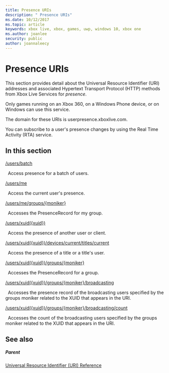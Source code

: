 ```yaml
---
title: Presence URIs
description: " Presence URIs"
ms.date: 10/12/2017
ms.topic: article
keywords: xbox live, xbox, games, uwp, windows 10, xbox one
ms.author: joanlee
security: public
author: joannaleecy
---
```


# Presence URIs
 
This section provides detail about the Universal Resource Identifier (URI) addresses and associated Hypertext Transport Protocol (HTTP) methods from Xbox Live Services for *presence*.
 
Only games running on an Xbox 360, on a Windows Phone device, or on Windows can use this service.
 
The domain for these URIs is userpresence.xboxlive.com.
 
You can subscribe to a user's presence changes by using the Real Time Activity (RTA) service.
 
<a id="ID4ERB"></a>

 
## In this section

[/users/batch](uri-usersbatch.md)

&nbsp;&nbsp;Access presence for a batch of users.

[/users/me](uri-usersme.md)

&nbsp;&nbsp;Access the current user's presence.

[/users/me/groups/{moniker}](uri-usersmegroupsmoniker.md)

&nbsp;&nbsp;Accesses the PresenceRecord for my group.

[/users/xuid({xuid})](uri-usersxuid.md)

&nbsp;&nbsp;Access the presence of another user or client.

[/users/xuid({xuid})/devices/current/titles/current](uri-usersxuiddevicescurrenttitlescurrent.md)

&nbsp;&nbsp;Access the presence of a title or a title's user.

[/users/xuid({xuid})/groups/{moniker}](uri-usersxuidgroupsmoniker.md)

&nbsp;&nbsp;Accesses the PresenceRecord for a group.

[/users/xuid({xuid})/groups/{moniker}/broadcasting](uri-usersxuidgroupsmonikerbroadcasting.md)

&nbsp;&nbsp;Accesses the presence record of the broadcasting users specified by the groups moniker related to the XUID that appears in the URI.

[/users/xuid({xuid})/groups/{moniker}/broadcasting/count](uri-usersxuidgroupsmonikerbroadcastingcount.md)

&nbsp;&nbsp;Accesses the count of the broadcasting users specified by the groups moniker related to the XUID that appears in the URI.
 
<a id="ID4EMC"></a>

 
## See also
 
<a id="ID4EOC"></a>

 
##### Parent 

[Universal Resource Identifier (URI) Reference](../atoc-xboxlivews-reference-uris.md)

   